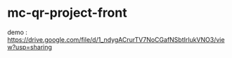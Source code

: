 # mc-qr-project-front
demo : https://drive.google.com/file/d/1_ndygACrurTV7NoCGafNSbtIrlukVNO3/view?usp=sharing
